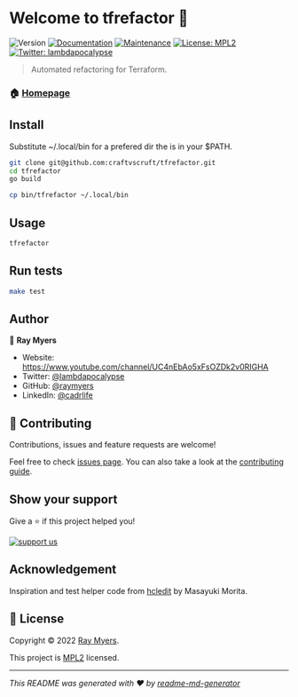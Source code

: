 # Welcome to tfrefactor 👋
![Version](https://img.shields.io/badge/version-0.0.1-blue.svg?cacheSeconds=2592000)
[![Documentation](https://img.shields.io/badge/documentation-yes-brightgreen.svg)](https://refactor.tf)
[![Maintenance](https://img.shields.io/badge/Maintained%3F-yes-green.svg)](https://github.com/kefranabg/readme-md-generator/graphs/commit-activity)
[![License: MPL2](https://img.shields.io/github/license/raymyers/tfrefactor)](https://github.com/craftvscruft/tfrefactor/blob/main/LICENSE)
[![Twitter: lambdapocalypse](https://img.shields.io/twitter/follow/lambdapocalypse.svg?style=social)](https://twitter.com/lambdapocalypse)

> Automated refactoring for Terraform.

### 🏠 [Homepage](https://github.com/craftvscruft/tfrefactor)

## Install

Substitute ~/.local/bin for a prefered dir the is in your $PATH.

```sh
git clone git@github.com:craftvscruft/tfrefactor.git
cd tfrefactor
go build

cp bin/tfrefactor ~/.local/bin
```

## Usage

```sh
tfrefactor
```

## Run tests

```sh
make test
```

## Author

👤 **Ray Myers**

* Website: https://www.youtube.com/channel/UC4nEbAo5xFsOZDk2v0RIGHA
* Twitter: [@lambdapocalypse](https://twitter.com/lambdapocalypse)
* GitHub: [@raymyers](https://github.com/raymyers)
* LinkedIn: [@cadrlife](https://linkedin.com/in/cadrlife)

## 🤝 Contributing

Contributions, issues and feature requests are welcome!

Feel free to check [issues page](https://github.com/craftvscruft/tfrefactor/issues). You can also take a look at the [contributing guide](https://github.com/craftvscruft/tfrefactor/blob/main/CONTRIBUTING.md).

## Show your support

Give a ⭐️ if this project helped you!

[![support us](https://img.shields.io/badge/become-a%20patreon%20us-orange.svg?cacheSeconds=2592000)](https://www.patreon.com/craftvscruft)

## Acknowledgement

Inspiration and test helper code from [hcledit](https://github.com/minamijoyo/hcledit) by Masayuki Morita.

## 📝 License

Copyright © 2022 [Ray Myers](https://github.com/raymyers).

This project is [MPL2](https://github.com/craftvscruft/tfrefactor/blob/main/LICENSE) licensed.

***
_This README was generated with ❤️ by [readme-md-generator](https://github.com/kefranabg/readme-md-generator)_
